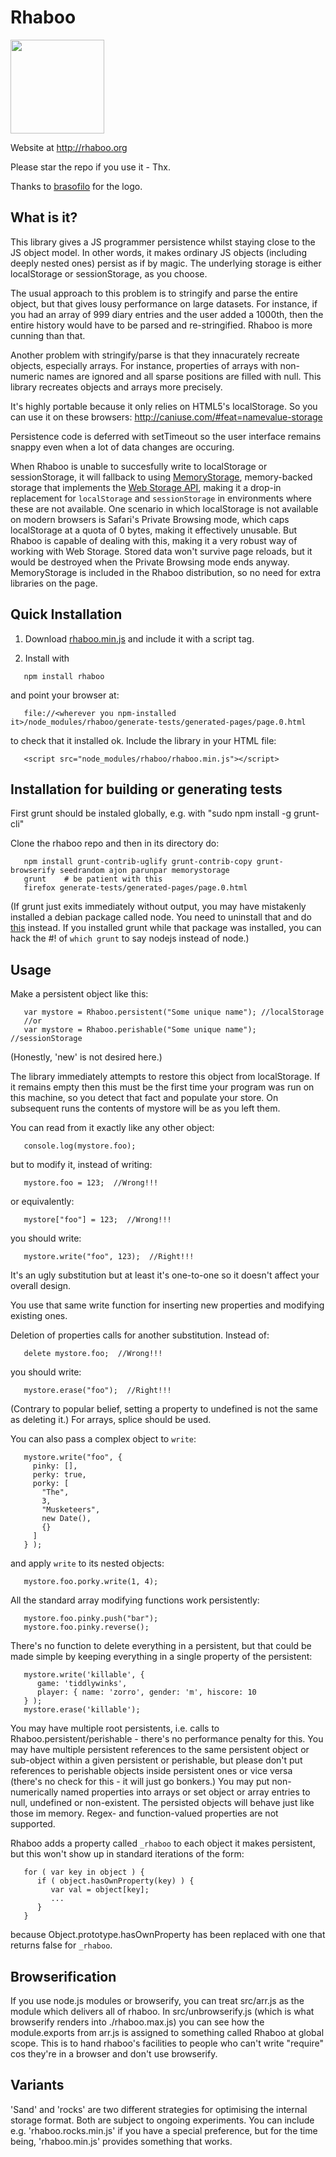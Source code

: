 Rhaboo
======

<img src="logo.png" width="150px;"/>

Website at http://rhaboo.org

Please star the repo if you use it - Thx.
 
Thanks to <a href='https://github.com/brasofilo'>brasofilo</a> for the logo. 

What is it?
-----------

This library gives a JS programmer persistence whilst staying close to the JS object model. In other words, it makes ordinary JS objects (including deeply nested ones) persist as if by magic. The underlying storage is either localStorage or sessionStorage, as you choose.

The usual approach to this problem is to stringify and parse the entire object, but that gives lousy performance on large datasets. For instance, if you had an array of 999 diary entries and the user added a 1000th, then the entire history would have to be parsed and re-stringified. Rhaboo is more cunning than that.

Another problem with stringify/parse is that they innacurately recreate objects, especially arrays. For instance, properties of arrays with non-numeric names are ignored and all sparse positions are filled with null. This library recreates objects and arrays more precisely.

It's highly portable because it only relies on HTML5's localStorage. So you can use it on these browsers: http://caniuse.com/#feat=namevalue-storage

Persistence code is deferred with setTimeout so the user interface remains snappy even when a lot of data changes are occuring. 

When Rhaboo is unable to succesfully write to localStorage or sessionStorage, it will fallback to using [MemoryStorage](http://download.github.io/memorystorage/), memory-backed storage that implements the [Web Storage API](http://www.w3.org/TR/webstorage/), making it a drop-in replacement for `localStorage` and `sessionStorage` in environments where these are not available. One scenario in which localStorage is not available on modern browsers is Safari's Private Browsing mode, which caps localStorage at a quota of 0 bytes, making it effectively unusable. But Rhaboo is capable of dealing with this, making it a very robust way of working with Web Storage. Stored data won't survive page reloads, but it would be destroyed when the Private Browsing mode ends anyway. MemoryStorage is included in the Rhaboo distribution, so no need for extra libraries on the page.

Quick Installation
------------------

1. Download <a class='download plain' href="https://raw.githubusercontent.com/adrianmay/rhaboo/master/rhaboo.min.js" download>rhaboo.min.js</a> and include it with a script tag.

2. Install with 

```
   npm install rhaboo
```

and point your browser at: 

```
   file://<wherever you npm-installed it>/node_modules/rhaboo/generate-tests/generated-pages/page.0.html
```

to check that it installed ok. Include the library in your HTML file:

```
   <script src="node_modules/rhaboo/rhaboo.min.js"></script>
```

Installation for building or generating tests
---------------------------------------------

First grunt should be instaled globally, e.g. with "sudo npm install -g grunt-cli"

Clone the rhaboo repo and then in its directory do:

```
   npm install grunt-contrib-uglify grunt-contrib-copy grunt-browserify seedrandom ajon parunpar memorystorage
   grunt    # be patient with this
   firefox generate-tests/generated-pages/page.0.html
```

(If grunt just exits immediately without output, you may have mistakenly installed a debian package called node. 
You need to uninstall that and do <a href='https://github.com/joyent/node/wiki/Installing-Node.js-via-package-manager#debian-and-ubuntu-based-linux-distributions'>this</a> instead. 
If you installed grunt while that package was installed, you can hack the #! of `which grunt` to say nodejs instead of node.)

Usage
-----

Make a persistent object like this:

```
   var mystore = Rhaboo.persistent("Some unique name"); //localStorage
   //or
   var mystore = Rhaboo.perishable("Some unique name"); //sessionStorage
```
(Honestly, 'new' is not desired here.)

The library immediately attempts to restore this object from localStorage. If it remains empty then this must be the first time your program was run on this machine, so you detect that fact and populate your store. On subsequent runs the contents of mystore will be as you left them.

You can read from it exactly like any other object:

```
   console.log(mystore.foo); 
```
but to modify it, instead of writing:
 
```
   mystore.foo = 123;  //Wrong!!!
```
or equivalently: 

```
   mystore["foo"] = 123;  //Wrong!!!
```
you should write:

```
   mystore.write("foo", 123);  //Right!!!
```

It's an ugly substitution but at least it's one-to-one so it doesn't affect your overall design.

You use that same write function for inserting new properties and modifying existing ones.  

Deletion of properties calls for another substitution. Instead of:

```
   delete mystore.foo;  //Wrong!!!
```

you should write:

```
   mystore.erase("foo");  //Right!!!
```

(Contrary to popular belief, setting a property to undefined is not the same as deleting it.) For arrays, splice should be used. 

You can also pass a complex object to `write`:

```
   mystore.write("foo", {   
     pinky: [],   
     perky: true,   
     porky: [   
       "The",   
       3,   
       "Musketeers",   
       new Date(),
       {}   
     ]   
   } );
```

and apply `write` to its nested objects:

```
   mystore.foo.porky.write(1, 4);
```

All the standard array modifying functions work persistently:

```
   mystore.foo.pinky.push("bar");  
   mystore.foo.pinky.reverse();
```

There's no function to delete everything in a persistent, but that could be made simple by keeping everything in a single property of the persistent:

```
   mystore.write('killable', { 
      game: 'tiddlywinks', 
      player: { name: 'zorro', gender: 'm', hiscore: 10 
   } );
   mystore.erase('killable');
```

You may have multiple root persistents, i.e. calls to Rhaboo.persistent/perishable - there's no performance penalty for this. You may have multiple persistent references to the same persistent object or sub-object within a given persistent or perishable, but please don't put references to perishable objects inside persistent ones or vice versa (there's no check for this - it will just go bonkers.) You may put non-numerically named properties into arrays or set object or array entries to null, undefined or non-existent. The persisted objects will behave just like those im memory. Regex- and function-valued properties are not supported.

Rhaboo adds a property called `_rhaboo` to each object it makes persistent, but this won't show up in standard iterations of the form:

```
   for ( var key in object ) {
      if ( object.hasOwnProperty(key) ) {
         var val = object[key];
         ...
      }
   }
```

because Object.prototype.hasOwnProperty has been replaced with one that returns false for `_rhaboo`.

Browserification
----------------

If you use node.js modules or browserify, you can treat src/arr.js as the module which delivers all of rhaboo. In src/unbrowserify.js (which is what browserify renders into ./rhaboo.max.js) you can see how the module.exports from arr.js is assigned to something called Rhaboo at global scope. This is to hand rhaboo's facilities to people who can't write "require" cos they're in a browser and don't use browserify. 

Variants
--------

'Sand' and 'rocks' are two different strategies for optimising the internal storage format. Both are subject to ongoing experiments. You can include e.g. 'rhaboo.rocks.min.js' if you have a special preference, but for the time being, 'rhaboo.min.js' provides something that works.





